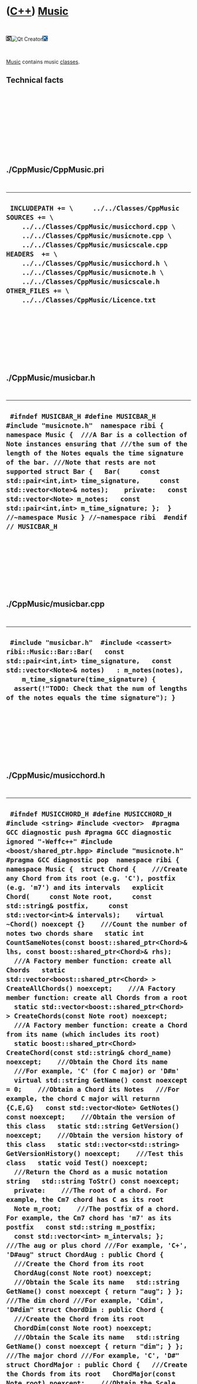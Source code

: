 
 

 

 

 

 

([C++](Cpp.md)) [Music](CppMusic.md)
======================================

 

![STL](PicStl.png)![Qt
Creator](PicQtCreator.png)![Lubuntu](PicLubuntu.png)

 

[Music](CppMusic.md) contains music [classes](CppClass.md).

Technical facts
---------------

 

 

 

 

 

 

./CppMusic/CppMusic.pri
-----------------------

 

  --------------------------------------------------------------------------------------------------------------------------------------------------------------------------------------------------------------------------------------------------------------------------------------------------------------------------------------------------------------------------------------------------
  ` INCLUDEPATH += \     ../../Classes/CppMusic  SOURCES += \     ../../Classes/CppMusic/musicchord.cpp \     ../../Classes/CppMusic/musicnote.cpp \     ../../Classes/CppMusic/musicscale.cpp  HEADERS  += \     ../../Classes/CppMusic/musicchord.h \     ../../Classes/CppMusic/musicnote.h \     ../../Classes/CppMusic/musicscale.h  OTHER_FILES += \     ../../Classes/CppMusic/Licence.txt`
  --------------------------------------------------------------------------------------------------------------------------------------------------------------------------------------------------------------------------------------------------------------------------------------------------------------------------------------------------------------------------------------------------

 

 

 

 

 

./CppMusic/musicbar.h
---------------------

 

  ------------------------------------------------------------------------------------------------------------------------------------------------------------------------------------------------------------------------------------------------------------------------------------------------------------------------------------------------------------------------------------------------------------------------------------------------------------------------------------------------------------------------------------------------------
  ` #ifndef MUSICBAR_H #define MUSICBAR_H  #include "musicnote.h"  namespace ribi { namespace Music {  ///A Bar is a collection of Note instances ensuring that ///the sum of the length of the Notes equals the time signature of the bar. ///Note that rests are not supported struct Bar {   Bar(     const std::pair<int,int> time_signature,     const std::vector<Note>& notes);    private:   const std::vector<Note> m_notes;   const std::pair<int,int> m_time_signature; };  } //~namespace Music } //~namespace ribi  #endif // MUSICBAR_H`
  ------------------------------------------------------------------------------------------------------------------------------------------------------------------------------------------------------------------------------------------------------------------------------------------------------------------------------------------------------------------------------------------------------------------------------------------------------------------------------------------------------------------------------------------------------

 

 

 

 

 

./CppMusic/musicbar.cpp
-----------------------

 

  ----------------------------------------------------------------------------------------------------------------------------------------------------------------------------------------------------------------------------------------------------------------------------------------------------------
  ` #include "musicbar.h"  #include <cassert>   ribi::Music::Bar::Bar(   const std::pair<int,int> time_signature,   const std::vector<Note>& notes)   : m_notes(notes),     m_time_signature(time_signature) {   assert(!"TODO: Check that the num of lengths of the notes equals the time signature"); }`
  ----------------------------------------------------------------------------------------------------------------------------------------------------------------------------------------------------------------------------------------------------------------------------------------------------------

 

 

 

 

 

./CppMusic/musicchord.h
-----------------------

 

  ----------------------------------------------------------------------------------------------------------------------------------------------------------------------------------------------------------------------------------------------------------------------------------------------------------------------------------------------------------------------------------------------------------------------------------------------------------------------------------------------------------------------------------------------------------------------------------------------------------------------------------------------------------------------------------------------------------------------------------------------------------------------------------------------------------------------------------------------------------------------------------------------------------------------------------------------------------------------------------------------------------------------------------------------------------------------------------------------------------------------------------------------------------------------------------------------------------------------------------------------------------------------------------------------------------------------------------------------------------------------------------------------------------------------------------------------------------------------------------------------------------------------------------------------------------------------------------------------------------------------------------------------------------------------------------------------------------------------------------------------------------------------------------------------------------------------------------------------------------------------------------------------------------------------------------------------------------------------------------------------------------------------------------------------------------------------------------------------------------------------------------------------------------------------------------------------------------------------------------------------------------------------------------------------------------------------------------------------------------------------------------------------------------------------------------------------------------------------------------------------------------------------------------------------------------------------------------------------------------------------------------------------------------------------------------------------------------------------------------------------------------------------------------------------------------------------------------------------------------------------------------------------------------------------------------------------------------------------------------------------------------------------------------------------------------------------------------------------------------------------------------------------------------------------------------------------------------------------------------------------------------------------------------------------------------------------------------------------------------------------------------------------------------------------------------------------------------------------------------------------------------------------------------------------------------------------------------------------------------------------------------------------------------------------------------------------------------------------------------------------------------------------------------------------------------------------------------------------------------------------------------------------------------------------------------------------------------------------------------------------------------------------------------------------------------------------------------------------------------------------------------------------------------------------------------------------------------
  ` #ifndef MUSICCHORD_H #define MUSICCHORD_H  #include <string> #include <vector>  #pragma GCC diagnostic push #pragma GCC diagnostic ignored "-Weffc++" #include <boost/shared_ptr.hpp> #include "musicnote.h" #pragma GCC diagnostic pop  namespace ribi {  namespace Music {  struct Chord {    ///Create any Chord from its root (e.g. 'C'), postfix (e.g. 'm7') and its intervals   explicit Chord(     const Note root,     const std::string& postfix,     const std::vector<int>& intervals);    virtual ~Chord() noexcept {}    ///Count the number of notes two chords share   static int CountSameNotes(const boost::shared_ptr<Chord>& lhs, const boost::shared_ptr<Chord>& rhs);    ///A Factory member function: create all Chords   static std::vector<boost::shared_ptr<Chord> > CreateAllChords() noexcept;    ///A Factory member function: create all Chords from a root   static std::vector<boost::shared_ptr<Chord> > CreateChords(const Note root) noexcept;    ///A Factory member function: create a Chord from its name (which includes its root)   static boost::shared_ptr<Chord> CreateChord(const std::string& chord_name) noexcept;    ///Obtain the Chord its name   ///For example, 'C' (for C major) or 'D#m'   virtual std::string GetName() const noexcept = 0;    ///Obtain a Chord its Notes   ///For example, the chord C major will returnn {C,E,G}   const std::vector<Note> GetNotes() const noexcept;    ///Obtain the version of this class   static std::string GetVersion() noexcept;    ///Obtain the version history of this class   static std::vector<std::string> GetVersionHistory() noexcept;    ///Test this class   static void Test() noexcept;    ///Return the Chord as a music notation string   std::string ToStr() const noexcept;    private:    ///The root of a chord. For example, the Cm7 chord has C as its root   Note m_root;    ///The postfix of a chord. For example, the Cm7 chord has 'm7' as its postfix   const std::string m_postfix;    const std::vector<int> m_intervals; };  ///The aug or plus chord ///For example, 'C+', 'D#aug" struct ChordAug : public Chord {   ///Create the Chord from its root   ChordAug(const Note root) noexcept;    ///Obtain the Scale its name   std::string GetName() const noexcept { return "aug"; } };  ///The dim chord ///For example, 'Cdim', 'D#dim" struct ChordDim : public Chord {   ///Create the Chord from its root   ChordDim(const Note root) noexcept;    ///Obtain the Scale its name   std::string GetName() const noexcept { return "dim"; } };  ///The major chord ///For example, 'C', 'D#" struct ChordMajor : public Chord {   ///Create the Chords from its root   ChordMajor(const Note root) noexcept;    ///Obtain the Scale its name   std::string GetName() const noexcept { return "major"; } };  ///The minor chord ///For example, 'Cm', 'D#m" struct ChordMinor : public Chord {   ///Create the Chord from its root   ChordMinor(const Note root) noexcept;    ///Obtain the Scale its name   std::string GetName() const noexcept { return "minor"; } };  ///The 6 chord ///For example, 'C6', 'D#6" struct Chord6 : public Chord {   ///Create the Chord from its root   Chord6(const Note root) noexcept;    ///Obtain the Scale its name   std::string GetName() const noexcept { return "6"; } };  ///The minor 6 chord ///For example, 'Cm6', 'D#m6" struct ChordMinor6 : public Chord {   ///Create the Chord from its root   ChordMinor6(const Note root) noexcept;    ///Obtain the Scale its name   std::string GetName() const noexcept { return "m6"; } };  ///The 7 chord ///For example, 'C7', 'D#7" struct Chord7 : public Chord {   ///Create the Chord from its root   Chord7(const Note root) noexcept;    ///Obtain the Scale its name   std::string GetName() const noexcept { return "7"; } };  ///The minor 7 chord ///For example, 'C7', 'D#7" struct ChordMinor7 : public Chord {   ///Create the Chord from its root   ChordMinor7(const Note root) noexcept;    ///Obtain the Scale its name   std::string GetName() const noexcept { return "m7"; } };  } //~namespace Music  } //~namespace ribi  #endif // MUSICCHORD_H`
  ----------------------------------------------------------------------------------------------------------------------------------------------------------------------------------------------------------------------------------------------------------------------------------------------------------------------------------------------------------------------------------------------------------------------------------------------------------------------------------------------------------------------------------------------------------------------------------------------------------------------------------------------------------------------------------------------------------------------------------------------------------------------------------------------------------------------------------------------------------------------------------------------------------------------------------------------------------------------------------------------------------------------------------------------------------------------------------------------------------------------------------------------------------------------------------------------------------------------------------------------------------------------------------------------------------------------------------------------------------------------------------------------------------------------------------------------------------------------------------------------------------------------------------------------------------------------------------------------------------------------------------------------------------------------------------------------------------------------------------------------------------------------------------------------------------------------------------------------------------------------------------------------------------------------------------------------------------------------------------------------------------------------------------------------------------------------------------------------------------------------------------------------------------------------------------------------------------------------------------------------------------------------------------------------------------------------------------------------------------------------------------------------------------------------------------------------------------------------------------------------------------------------------------------------------------------------------------------------------------------------------------------------------------------------------------------------------------------------------------------------------------------------------------------------------------------------------------------------------------------------------------------------------------------------------------------------------------------------------------------------------------------------------------------------------------------------------------------------------------------------------------------------------------------------------------------------------------------------------------------------------------------------------------------------------------------------------------------------------------------------------------------------------------------------------------------------------------------------------------------------------------------------------------------------------------------------------------------------------------------------------------------------------------------------------------------------------------------------------------------------------------------------------------------------------------------------------------------------------------------------------------------------------------------------------------------------------------------------------------------------------------------------------------------------------------------------------------------------------------------------------------------------------------------------------------------------------------

 

 

 

 

 

./CppMusic/musicchord.cpp
-------------------------

 

  -----------------------------------------------------------------------------------------------------------------------------------------------------------------------------------------------------------------------------------------------------------------------------------------------------------------------------------------------------------------------------------------------------------------------------------------------------------------------------------------------------------------------------------------------------------------------------------------------------------------------------------------------------------------------------------------------------------------------------------------------------------------------------------------------------------------------------------------------------------------------------------------------------------------------------------------------------------------------------------------------------------------------------------------------------------------------------------------------------------------------------------------------------------------------------------------------------------------------------------------------------------------------------------------------------------------------------------------------------------------------------------------------------------------------------------------------------------------------------------------------------------------------------------------------------------------------------------------------------------------------------------------------------------------------------------------------------------------------------------------------------------------------------------------------------------------------------------------------------------------------------------------------------------------------------------------------------------------------------------------------------------------------------------------------------------------------------------------------------------------------------------------------------------------------------------------------------------------------------------------------------------------------------------------------------------------------------------------------------------------------------------------------------------------------------------------------------------------------------------------------------------------------------------------------------------------------------------------------------------------------------------------------------------------------------------------------------------------------------------------------------------------------------------------------------------------------------------------------------------------------------------------------------------------------------------------------------------------------------------------------------------------------------------------------------------------------------------------------------------------------------------------------------------------------------------------------------------------------------------------------------------------------------------------------------------------------------------------------------------------------------------------------------------------------------------------------------------------------------------------------------------------------------------------------------------------------------------------------------------------------------------------------------------------------------------------------------------------------------------------------------------------------------------------------------------------------------------------------------------------------------------------------------------------------------------------------------------------------------------------------------------------------------------------------------------------------------------------------------------------------------------------------------------------------------------------------------------------------------------------------------------------------------------------------------------------------------------------------------------------------------------------------------------------------------------------------------------------------------------------------------------------------------------------------------------------------------------------------------------------------------------------------------------------------------------------------------------------------------------------------------------------------------------------------------------------
  ` #pragma GCC diagnostic push #pragma GCC diagnostic ignored "-Weffc++" #include "musicchord.h" #include <set> #include <boost/make_shared.hpp> #pragma GCC diagnostic pop  ribi::Music::Chord::Chord(   const Note root,   const std::string& postfix,   const std::vector<int>& intervals)   : m_root(root), m_postfix(postfix), m_intervals(intervals) {   #ifndef NDEBUG   Test();   #endif  }  int ribi::Music::Chord::CountSameNotes(const boost::shared_ptr<Chord>& lhs, const boost::shared_ptr<Chord>& rhs) {   assert(lhs);   assert(rhs);   //The indices of the notes   std::set<int> x;   {     const std::vector<Music::Note> tmp = lhs->GetNotes();     std::transform(tmp.begin(),tmp.end(),std::inserter(x,x.begin()),       [](const Music::Note& note) { return note.ToInt(); } );   }   std::set<int> y;   {     const std::vector<Music::Note> tmp = rhs->GetNotes();     std::transform(tmp.begin(),tmp.end(),std::inserter(y,y.begin()),       [](const Music::Note& note) { return note.ToInt(); } );   }   std::set<int> z;   std::set_intersection(x.begin(),x.end(),y.begin(),y.end(),std::inserter(z,z.begin()));   return static_cast<int>(z.size()); }   std::vector<boost::shared_ptr<ribi::Music::Chord> > ribi::Music::Chord::CreateAllChords() noexcept {   std::vector<boost::shared_ptr<Chord> > v;   std::vector<Note> notes = Note::GetAllNotes();   std::for_each(notes.begin(),notes.end(),     [&v](const Note& note)     {       const std::vector<boost::shared_ptr<Chord> > w = CreateChords(note);       v.insert(v.end(),w.begin(),w.end());     }   );   return v; }  std::vector<boost::shared_ptr<ribi::Music::Chord> > ribi::Music::Chord::CreateChords(const Note root) noexcept {    return   {     boost::make_shared<ChordAug   >(root),     boost::make_shared<ChordDim   >(root),     boost::make_shared<ChordMajor >(root),     boost::make_shared<ChordMinor >(root),     boost::make_shared<Chord6     >(root),     boost::make_shared<ChordMinor6>(root),     boost::make_shared<Chord7     >(root),     boost::make_shared<ChordMinor7>(root)   }; }  boost::shared_ptr<ribi::Music::Chord> ribi::Music::Chord::CreateChord(const std::string& chord_name) noexcept {   std::vector<boost::shared_ptr<Chord> > v = CreateAllChords();   const auto i = std::find_if(v.begin(),v.end(),     [chord_name](const boost::shared_ptr<Chord>& chord)     {       return chord->ToStr() == chord_name;     }   );   assert(i != v.end());   return *i;    /*   assert(!chord_name.empty());   //Get the root   Note root = Note(chord_name.substr(0,1);   try   {     //Even if the chord_name was 'C' (so a substring of length 2 is not possible),     //also this exception is caught     Note perhaps_root = Note(chord_name.substr(0,2);     root = perhaps_root;   }   catch (std::exception&)   {     //No worries   }   //Read the chord type   const std::string chord_type     = chord_name.substr(       root.ToStr().size(),       chord_name.size() - root.ToStr().size());   if (chord_type.empty()) return boost::shared_ptr<Chord>(new ChordMajor(root));   */ }  const std::vector<ribi::Music::Note> ribi::Music::Chord::GetNotes() const noexcept {   std::vector<Note> notes;   Note cur = m_root;   notes.push_back(cur);   std::for_each(m_intervals.begin(),m_intervals.end(),     [&cur,&notes](const int interval)     {       cur = Note( (cur.ToInt() + interval) % 12);       notes.push_back(cur);     }   );   return notes; }  std::string ribi::Music::Chord::GetVersion() noexcept {   return "1.0"; }  std::vector<std::string> ribi::Music::Chord::GetVersionHistory() noexcept {   return {     "2012-08-10: version 1.0: initial version"   }; }  void ribi::Music::Chord::Test() noexcept {   {     static bool is_tested{false};     if (is_tested) return;     is_tested = true;   } }  std::string ribi::Music::Chord::ToStr() const noexcept {   return m_root.ToStr() + m_postfix; }  ribi::Music::ChordAug::ChordAug(const Note root) noexcept   : Chord(root,"+",{4,4}) {  }  ribi::Music::ChordDim::ChordDim(const Note root) noexcept   : Chord(Note(root.ToInt() + 3),"dim",{3,3}) {  }  ribi::Music::ChordMajor::ChordMajor(const Note root) noexcept   : Chord(root,"",{4,3}) {  }  ribi::Music::ChordMinor::ChordMinor(const Note root) noexcept   : Chord(root,"m",{3,4}) {  }  ribi::Music::Chord6::Chord6(const Note root) noexcept   : Chord(root,"6",{4,3,2}) {  }  ribi::Music::ChordMinor6::ChordMinor6(const Note root) noexcept   : Chord(root,"m6",{3,4,2}) {  }  ribi::Music::Chord7::Chord7(const Note root) noexcept   : Chord(Note(root.ToInt() + 4),"7",{3,3}) {  }  ribi::Music::ChordMinor7::ChordMinor7(const Note root) noexcept   : Chord(Note(root.ToInt() + 3),"m7",{4,3}) {  }`
  -----------------------------------------------------------------------------------------------------------------------------------------------------------------------------------------------------------------------------------------------------------------------------------------------------------------------------------------------------------------------------------------------------------------------------------------------------------------------------------------------------------------------------------------------------------------------------------------------------------------------------------------------------------------------------------------------------------------------------------------------------------------------------------------------------------------------------------------------------------------------------------------------------------------------------------------------------------------------------------------------------------------------------------------------------------------------------------------------------------------------------------------------------------------------------------------------------------------------------------------------------------------------------------------------------------------------------------------------------------------------------------------------------------------------------------------------------------------------------------------------------------------------------------------------------------------------------------------------------------------------------------------------------------------------------------------------------------------------------------------------------------------------------------------------------------------------------------------------------------------------------------------------------------------------------------------------------------------------------------------------------------------------------------------------------------------------------------------------------------------------------------------------------------------------------------------------------------------------------------------------------------------------------------------------------------------------------------------------------------------------------------------------------------------------------------------------------------------------------------------------------------------------------------------------------------------------------------------------------------------------------------------------------------------------------------------------------------------------------------------------------------------------------------------------------------------------------------------------------------------------------------------------------------------------------------------------------------------------------------------------------------------------------------------------------------------------------------------------------------------------------------------------------------------------------------------------------------------------------------------------------------------------------------------------------------------------------------------------------------------------------------------------------------------------------------------------------------------------------------------------------------------------------------------------------------------------------------------------------------------------------------------------------------------------------------------------------------------------------------------------------------------------------------------------------------------------------------------------------------------------------------------------------------------------------------------------------------------------------------------------------------------------------------------------------------------------------------------------------------------------------------------------------------------------------------------------------------------------------------------------------------------------------------------------------------------------------------------------------------------------------------------------------------------------------------------------------------------------------------------------------------------------------------------------------------------------------------------------------------------------------------------------------------------------------------------------------------------------------------------------------------------------------------------------------------------

 

 

 

 

 

./CppMusic/musicfwd.h
---------------------

 

  ---------------------------------------------------------------------------------------------------------------------------------------------------
  ` #ifndef MUSICFWD_H #define MUSICFWD_H  namespace Music {  struct Chord; struct Note; struct Scale;  } //~namespace Music  #endif // MUSICFWD_H`
  ---------------------------------------------------------------------------------------------------------------------------------------------------

 

 

 

 

 

./CppMusic/musicnote.h
----------------------

 

  ----------------------------------------------------------------------------------------------------------------------------------------------------------------------------------------------------------------------------------------------------------------------------------------------------------------------------------------------------------------------------------------------------------------------------------------------------------------------------------------------------------------------------------------------------------------------------------------------------------------------------------------------------------------------------------------------------------------------------------------------------------------------------------------------------------------------------------------------------------------------------------------------------------------------------------------------------------------------------------------------------------------------------------------------------------------------------------------------------------------------------------------------------------------------------------------------------------------------------------------------------------------------------------------------------------------------------------------------------------------------------------------------------------------------------------------------------------------------------------------------------------------------------------------------------------------------------------------------------------------------------------------------------------------------------------------------------------------------------------------------------------------------------------------------------------------------------------------------------
  ` #ifndef MUSICNOTE_H #define MUSICNOTE_H  #include <string> #include <vector>  namespace ribi {  namespace Music {  ///Note class, e.g. 'C with length 1/1' struct Note {   enum class Letter { A,B,C,D,E,F,G };   enum class Accidental { none, flat, sharp };    ///Create a Note from an integer, always uses the sharp for an accidental   ///Examples: 0 = C, 1 = C#, 2 = D, 3 = D#   ///Throws an exception when i is out of range   explicit Note(const int i, const std::pair<int,int>& length = {0,1} );    ///Create a Note from a std::string.   ///Throws an exception when string is invalid   explicit Note(const std::string& s, const std::pair<int,int>& length = {0,1} );    ///Create a Note from a Letter and Accidental, will always succeed   explicit Note(     const Letter letter = Letter::C,     const Accidental accidental = Accidental::none,     const std::pair<int,int>& length = {0,1}   ) noexcept;    ///A Factory member function to create all notes   static const std::vector<Note> GetAllNotes() noexcept;    ///Obtain the version of this class   static std::string GetVersion() noexcept;    ///Obtain the version history of this class   static std::vector<std::string> GetVersionHistory() noexcept;    #ifndef NDEBUG   ///Test this class   static void Test() noexcept;   #endif    ///Convert a note to an integer   ///Examples: C = 0, C# = 1, Db = 1, D = 2   int ToInt() const noexcept;    ///Convert a note to a string   std::string ToStr() const noexcept;     private:   Accidental m_accidental;    ///An x/yth note, e.g 1/4th   std::pair<int,int> m_length;     Letter m_letter; };  bool operator==(const Note& lhs, const Note& rhs) noexcept; bool operator<(const Note& lhs, const Note& rhs) noexcept;  } //~namespace Music  } //~namespace ribi  #endif // MUSICNOTE_H`
  ----------------------------------------------------------------------------------------------------------------------------------------------------------------------------------------------------------------------------------------------------------------------------------------------------------------------------------------------------------------------------------------------------------------------------------------------------------------------------------------------------------------------------------------------------------------------------------------------------------------------------------------------------------------------------------------------------------------------------------------------------------------------------------------------------------------------------------------------------------------------------------------------------------------------------------------------------------------------------------------------------------------------------------------------------------------------------------------------------------------------------------------------------------------------------------------------------------------------------------------------------------------------------------------------------------------------------------------------------------------------------------------------------------------------------------------------------------------------------------------------------------------------------------------------------------------------------------------------------------------------------------------------------------------------------------------------------------------------------------------------------------------------------------------------------------------------------------------------------

 

 

 

 

 

./CppMusic/musicnote.cpp
------------------------

 

  ---------------------------------------------------------------------------------------------------------------------------------------------------------------------------------------------------------------------------------------------------------------------------------------------------------------------------------------------------------------------------------------------------------------------------------------------------------------------------------------------------------------------------------------------------------------------------------------------------------------------------------------------------------------------------------------------------------------------------------------------------------------------------------------------------------------------------------------------------------------------------------------------------------------------------------------------------------------------------------------------------------------------------------------------------------------------------------------------------------------------------------------------------------------------------------------------------------------------------------------------------------------------------------------------------------------------------------------------------------------------------------------------------------------------------------------------------------------------------------------------------------------------------------------------------------------------------------------------------------------------------------------------------------------------------------------------------------------------------------------------------------------------------------------------------------------------------------------------------------------------------------------------------------------------------------------------------------------------------------------------------------------------------------------------------------------------------------------------------------------------------------------------------------------------------------------------------------------------------------------------------------------------------------------------------------------------------------------------------------------------------------------------------------------------------------------------------------------------------------------------------------------------------------------------------------------------------------------------------------------------------------------------------------------------------------------------------------------------------------------------------------------------------------------------------------------------------------------------------------------------------------------------------------------------------------------------------------------------------------------------------------------------------------------------------------------------------------------------------------------------------------------------------------------------------------------------------------------------------------------------------------------------------------------------------------------------------------------------------------------------------------------------------------------------------------------------------------------------------------------------------------------------------------------------------------------------------------------------------------------------------------------------------------------------------------------------------------------------------------------------------------------------------------------------------------------------------------------------------------------------------------------------------------------------------------------------------------------------------------------------------------------------------------------------------------------------------------------------------------------------------------------------------------------------------------------------------------------------------------------------------------------------------------------------------------------------------------------------------------------------------------------------------------------------------------------------------------------------------------------------------------------------------------------------------------------------------------------------------------------------------------------------------------------------------------------------------------------------------------------------------------------------------------------------------------------------------------------------------------------------------------------------------------------------------------------------------------------------------------------------------------------------------------------------------------------------------------------------------------------------------------------------------
  `   #include "musicnote.h"  #include <cassert> #include <stdexcept> #include <vector>  #include "trace.h"  ribi::Music::Note::Note(const int i, const std::pair<int,int>& length)   : m_accidental(ribi::Music::Note::Accidental::none),     m_length(length),     m_letter(ribi::Music::Note::Letter::C) {   #ifndef NDEBUG   Test();   #endif    switch (i % 12)   {     case  0: m_letter = Letter::C; m_accidental = Accidental::none ; break;     case  1: m_letter = Letter::C; m_accidental = Accidental::sharp; break;     case  2: m_letter = Letter::D; m_accidental = Accidental::none ; break;     case  3: m_letter = Letter::D; m_accidental = Accidental::sharp; break;     case  4: m_letter = Letter::E; m_accidental = Accidental::none ; break;     case  5: m_letter = Letter::F; m_accidental = Accidental::none ; break;     case  6: m_letter = Letter::F; m_accidental = Accidental::sharp; break;     case  7: m_letter = Letter::G; m_accidental = Accidental::none ; break;     case  8: m_letter = Letter::G; m_accidental = Accidental::sharp; break;     case  9: m_letter = Letter::A; m_accidental = Accidental::none ; break;     case 10: m_letter = Letter::A; m_accidental = Accidental::sharp; break;     case 11: m_letter = Letter::B; m_accidental = Accidental::none ; break;     default:       TRACE(i);       assert(!"Should not get here");       throw std::logic_error("Invalid value for note; must be in range [0,12>");   } }  ribi::Music::Note::Note(const std::string& s, const std::pair<int,int>& length)   : m_accidental(ribi::Music::Note::Accidental::none),     m_length(length),     m_letter(ribi::Music::Note::Letter::C) {   #ifndef NDEBUG   Test();   #endif   if (s.empty()) throw std::logic_error("A music note must not be empty");   if (s[0] < 'A' || s[0] > 'G') throw std::logic_error("A music note must start with a capital letter from A to and including G");   if (s.size() > 2) throw std::logic_error("A music note cannot consist of more than two character");   if (s.size() == 2 && (s[1] != '#' && s[1] != 'b'))   {     TRACE(s);     throw std::logic_error("A music note's second character must be either absent, '#' or 'b'");   }   switch (s[0])   {     case 'C': m_letter = Letter::C; break;     case 'D': m_letter = Letter::D; break;     case 'E': m_letter = Letter::E; break;     case 'F': m_letter = Letter::F; break;     case 'G': m_letter = Letter::G; break;     case 'A': m_letter = Letter::A; break;     case 'B': m_letter = Letter::B; break;   }   if (s.size() == 2)   {     switch (s[1])     {       case '#': m_accidental = Accidental::sharp; break;       case 'b': m_accidental = Accidental::flat; break;     }   }   else   {     m_accidental = Accidental::none;   } }  ribi::Music::Note::Note(   const Letter letter,   const Accidental accidental,   const std::pair<int,int>& length) noexcept   : m_accidental(accidental),     m_length(length),     m_letter(letter)  {   #ifndef NDEBUG   Test();   #endif  }  const std::vector<ribi::Music::Note> ribi::Music::Note::GetAllNotes() noexcept {   std::vector<Note> v;   for (int i=0; i!=12; ++i)   {     v.push_back(Note(i));   }   return v; }  std::string ribi::Music::Note::GetVersion() noexcept {   return "1.0"; }  std::vector<std::string> ribi::Music::Note::GetVersionHistory() noexcept {   return {     "2012-08-10: version 1.0: initial version"   }; }  #ifndef NDEBUG void ribi::Music::Note::Test() noexcept {   //Test exactly once   {     static bool is_tested{false};     if (is_tested) return;     is_tested = true;   }   //Test ToInt   {     assert(Note(Letter::C).ToInt() == 0);     assert(Note(0).ToInt() == 0);     assert(Note(0).ToStr() == "C");   } } #endif  int ribi::Music::Note::ToInt() const noexcept {   int x = 0;   switch (m_letter)   {     case Letter::C: x =  0; break;     case Letter::D: x =  2; break;     case Letter::E: x =  4; break;     case Letter::F: x =  5; break;     case Letter::G: x =  7; break;     case Letter::A: x =  9; break;     case Letter::B: x = 11; break;   }   switch (m_accidental)   {     case Accidental::none : break;     case Accidental::sharp: ++x; break;     case Accidental::flat : --x; break;   }   x += 12;   x %= 12;   assert(x >= 0); assert(x < 12);   return x; }  std::string ribi::Music::Note::ToStr() const noexcept {   std::string s;   switch (m_letter)   {     case Letter::C: s = "C"; break;     case Letter::D: s = "D"; break;     case Letter::E: s = "E"; break;     case Letter::F: s = "F"; break;     case Letter::G: s = "G"; break;     case Letter::A: s = "A"; break;     case Letter::B: s = "B"; break;   }   switch (m_accidental)   {     case Accidental::none : break;     case Accidental::sharp: s+="#"; break;     case Accidental::flat : s+="b"; break;   }   return s; }  bool ribi::Music::operator==(const Note& lhs, const Note& rhs) noexcept {   return lhs.ToInt() == rhs.ToInt(); }  bool ribi::Music::operator<(const Note& lhs, const Note& rhs) noexcept {   return lhs.ToInt() < rhs.ToInt(); }`
  ---------------------------------------------------------------------------------------------------------------------------------------------------------------------------------------------------------------------------------------------------------------------------------------------------------------------------------------------------------------------------------------------------------------------------------------------------------------------------------------------------------------------------------------------------------------------------------------------------------------------------------------------------------------------------------------------------------------------------------------------------------------------------------------------------------------------------------------------------------------------------------------------------------------------------------------------------------------------------------------------------------------------------------------------------------------------------------------------------------------------------------------------------------------------------------------------------------------------------------------------------------------------------------------------------------------------------------------------------------------------------------------------------------------------------------------------------------------------------------------------------------------------------------------------------------------------------------------------------------------------------------------------------------------------------------------------------------------------------------------------------------------------------------------------------------------------------------------------------------------------------------------------------------------------------------------------------------------------------------------------------------------------------------------------------------------------------------------------------------------------------------------------------------------------------------------------------------------------------------------------------------------------------------------------------------------------------------------------------------------------------------------------------------------------------------------------------------------------------------------------------------------------------------------------------------------------------------------------------------------------------------------------------------------------------------------------------------------------------------------------------------------------------------------------------------------------------------------------------------------------------------------------------------------------------------------------------------------------------------------------------------------------------------------------------------------------------------------------------------------------------------------------------------------------------------------------------------------------------------------------------------------------------------------------------------------------------------------------------------------------------------------------------------------------------------------------------------------------------------------------------------------------------------------------------------------------------------------------------------------------------------------------------------------------------------------------------------------------------------------------------------------------------------------------------------------------------------------------------------------------------------------------------------------------------------------------------------------------------------------------------------------------------------------------------------------------------------------------------------------------------------------------------------------------------------------------------------------------------------------------------------------------------------------------------------------------------------------------------------------------------------------------------------------------------------------------------------------------------------------------------------------------------------------------------------------------------------------------------------------------------------------------------------------------------------------------------------------------------------------------------------------------------------------------------------------------------------------------------------------------------------------------------------------------------------------------------------------------------------------------------------------------------------------------------------------------------------------------------------------------------------------------------

 

 

 

 

 

./CppMusic/musicscale.h
-----------------------

 

  -------------------------------------------------------------------------------------------------------------------------------------------------------------------------------------------------------------------------------------------------------------------------------------------------------------------------------------------------------------------------------------------------------------------------------------------------------------------------------------------------------------------------------------------------------------------------------------------------------------------------------------------------------------------------------------------------------------------------------------------------------------------------------------------------------------------------------------------------------------------------------------------------------------------------------------------------------------------------------------------------------------------------------------------------------------------------------------------------------------------------------------------------------------------------------------------------------------------------------------------------------------------------------------------------------------------------------------------------------------------------------------------------------------------------------------------------------------------------------------------------------------------------------------------------------------------------------------------------------------------------------------------------------------------------------------------------------------------------------------------------------------------------------------------------------------------------------------------------------------------------------------------------------------------------------------------------------------------------------------------------------------------------------------------------------------------------------------------------------------------------------------------------------------------------------------------------------------------------------------------------------------------------------------------------------------------------------------------------------------------------------------------------------------------------------------------------------------------------------------------------------------------------------------------------------------------------------------------------------------------------------------------------------------------------------------------------------------------------------------------------------------------------------------------------------------------------------------------------------------------------------------------------------------------------------------------------------------------------------------------------------------------------------------------------------------------------------------------------------------------------------------------------------------------------------------------------------------------------------------------------------------------------------------------------------------------------------------------------------------------------------------------------------------------------------------------------------------------------------------------------------------------------------------------------------------------------------------------------------------------------------------------------------------------------------------------------------------------------------------------------------------------------------------------------------------------------------------------------------------------------------------------------------------------------------------------------------------------------------------------------------------------------------------------------------------------------------------------------------------------------------------------------------------------------------------------------------------------------------------------
  ` #ifndef MUSICSCALE_H #define MUSICSCALE_H  #include <vector> #pragma GCC diagnostic push #pragma GCC diagnostic ignored "-Weffc++" #include <boost/shared_ptr.hpp> #include "musicnote.h" #pragma GCC diagnostic pop  namespace ribi {  namespace Music {  struct Chord;  struct Scale {   ///Create a Scale from its root and its intervals   explicit Scale(const Note root, const std::vector<int>& intervals);    virtual ~Scale() noexcept {}    ///A Factory member function: create all Scales from a root   static std::vector<boost::shared_ptr<Scale> > CreateScales(const Note root) noexcept;    ///A Factory member function: create a Scale from its name and root   static boost::shared_ptr<Scale> CreateScale(     const std::string& scale_name,     const Note root);    ///Does the Chord fit in this Scale?   bool Fits(const boost::shared_ptr<Chord>& chord) const noexcept;    ///Obtain the Scale its name   ///For example, 'Major' or 'Moll-Dur subdominant'   virtual std::string GetName() const noexcept = 0;    ///Obtain a Scale its Notes   ///For example, C major will returnn {A,B,C,D,E,F,G}   const std::vector<Note> GetNotes() const noexcept;    const Note& GetRoot() const noexcept { return m_root; }    ///Obtain the version of this class   static std::string GetVersion() noexcept;    ///Obtain the version history of this class   static std::vector<std::string> GetVersionHistory() noexcept;    ///Test this class   static void Test() noexcept;    private:   const Note m_root;    ///The intervals between two successive notes   ///For example, the C major scale (notes: C-D-E-F-G-A-B)   ///has intervals 2-2-1-2-2-2   ///The sum of the intervals must always be lower than twelve   const std::vector<int> m_intervals; };  ///The blues scale struct ScaleBlues : public Scale {   ///Create the Scale from its root   ScaleBlues(const Note root) noexcept;    ///Obtain the Scale its name   std::string GetName() const  noexcept{ return "blues"; } };  ///The harminic minor scale struct ScaleHarmonicMinor : public Scale {   ///Create the Scale from its root   ScaleHarmonicMinor(const Note root) noexcept;    ///Obtain the Scale its name   std::string GetName() const noexcept { return "harmonic minor"; } };  ///The hexatonic scale struct ScaleHexatonic : public Scale {   ///Create the Scale from its root   ScaleHexatonic(const Note root) noexcept;    ///Obtain the Scale its name   std::string GetName() const noexcept { return "hexatonic"; } };  ///The hypermajor scale struct ScaleHyperMajor : public Scale {   ///Create the Scale from its root   ScaleHyperMajor(const Note root) noexcept;    ///Obtain the Scale its name   std::string GetName() const noexcept { return "hypermajor"; } };  ///The major scale struct ScaleMajor : public Scale {   ///Create the Scale from its root   ScaleMajor(const Note root) noexcept;    ///Obtain the Scale its name   std::string GetName() const noexcept { return "major"; } };  ///The major pentatonic scale struct ScaleMajorPentatonic : public Scale {   ///Create the Scale from its root   ScaleMajorPentatonic(const Note root) noexcept;    ///Obtain the Scale its name   std::string GetName() const noexcept { return "major pentatonic"; } };  ///The minor pentatonic scale struct ScaleMinorPentatonic : public Scale {   ///Create the Scale from its root   ScaleMinorPentatonic(const Note root) noexcept;    ///Obtain the Scale its name   std::string GetName() const noexcept { return "minor pentatonic"; } };  ///The Moll-dur dominant scale struct ScaleMollDurDominant : public Scale {   ///Create the Scale from its root   ScaleMollDurDominant(const Note root) noexcept;    ///Obtain the Scale its name   std::string GetName() const noexcept { return "moll-dur dominant"; } };  ///The Moll-dur subdominant scale struct ScaleMollDurSubdominant : public Scale {   ///Create the Scale from its root   ScaleMollDurSubdominant(const Note root) noexcept;    ///Obtain the Scale its name   std::string GetName() const noexcept { return "moll-dur subdominant"; } };  } //~namespace Music  } //~namespace ribi  #endif // MUSICSCALE_H`
  -------------------------------------------------------------------------------------------------------------------------------------------------------------------------------------------------------------------------------------------------------------------------------------------------------------------------------------------------------------------------------------------------------------------------------------------------------------------------------------------------------------------------------------------------------------------------------------------------------------------------------------------------------------------------------------------------------------------------------------------------------------------------------------------------------------------------------------------------------------------------------------------------------------------------------------------------------------------------------------------------------------------------------------------------------------------------------------------------------------------------------------------------------------------------------------------------------------------------------------------------------------------------------------------------------------------------------------------------------------------------------------------------------------------------------------------------------------------------------------------------------------------------------------------------------------------------------------------------------------------------------------------------------------------------------------------------------------------------------------------------------------------------------------------------------------------------------------------------------------------------------------------------------------------------------------------------------------------------------------------------------------------------------------------------------------------------------------------------------------------------------------------------------------------------------------------------------------------------------------------------------------------------------------------------------------------------------------------------------------------------------------------------------------------------------------------------------------------------------------------------------------------------------------------------------------------------------------------------------------------------------------------------------------------------------------------------------------------------------------------------------------------------------------------------------------------------------------------------------------------------------------------------------------------------------------------------------------------------------------------------------------------------------------------------------------------------------------------------------------------------------------------------------------------------------------------------------------------------------------------------------------------------------------------------------------------------------------------------------------------------------------------------------------------------------------------------------------------------------------------------------------------------------------------------------------------------------------------------------------------------------------------------------------------------------------------------------------------------------------------------------------------------------------------------------------------------------------------------------------------------------------------------------------------------------------------------------------------------------------------------------------------------------------------------------------------------------------------------------------------------------------------------------------------------------------------------------------------------------------------

 

 

 

 

 

./CppMusic/musicscale.cpp
-------------------------

 

  -------------------------------------------------------------------------------------------------------------------------------------------------------------------------------------------------------------------------------------------------------------------------------------------------------------------------------------------------------------------------------------------------------------------------------------------------------------------------------------------------------------------------------------------------------------------------------------------------------------------------------------------------------------------------------------------------------------------------------------------------------------------------------------------------------------------------------------------------------------------------------------------------------------------------------------------------------------------------------------------------------------------------------------------------------------------------------------------------------------------------------------------------------------------------------------------------------------------------------------------------------------------------------------------------------------------------------------------------------------------------------------------------------------------------------------------------------------------------------------------------------------------------------------------------------------------------------------------------------------------------------------------------------------------------------------------------------------------------------------------------------------------------------------------------------------------------------------------------------------------------------------------------------------------------------------------------------------------------------------------------------------------------------------------------------------------------------------------------------------------------------------------------------------------------------------------------------------------------------------------------------------------------------------------------------------------------------------------------------------------------------------------------------------------------------------------------------------------------------------------------------------------------------------------------------------------------------------------------------------------------------------------------------------------------------------------------------------------------------------------------------------------------------------------------------------------------------------------------------------------------------------------------------------------------------------------------------------------------------------------------------------------------------------------------------------------------------------------------------------------------------------------------------------------------------------------------------------------------------------------------------------------------------------------------------------------------------------------------------------------------------------------------------------------------------------------------------------------------------------------------------------------------------------------------------------------------------------------------------------------------------------------------------------------------------------------------------------------------------------------------------------------------------------------------------------------------------------------------------------------------------------------------------------------------------------------------------------------------------------------------------------------------------------------------------------------------------------------------
  ` #pragma GCC diagnostic push #pragma GCC diagnostic ignored "-Weffc++" #include "musicscale.h"  #include <stdexcept> #include "musicchord.h" #include "trace.h"  #pragma GCC diagnostic pop  ribi::Music::Scale::Scale(const Note root, const std::vector<int>& intervals)   : m_root(root),     m_intervals(intervals) {   #ifndef NDEBUG   Test();   #endif  }  boost::shared_ptr<ribi::Music::Scale> ribi::Music::Scale::CreateScale(     const std::string& scale_name,     const Note root) {   const std::vector<boost::shared_ptr<Scale> > v = CreateScales(root);   const auto i = std::find_if(v.begin(),v.end(),     [scale_name](const boost::shared_ptr<Scale>& scale)     {       return scale->GetName() == scale_name;     }   );   if (i == v.end())   {     TRACE(scale_name);     throw std::logic_error("Scale name is not found");   }   return *i; }  std::vector<boost::shared_ptr<ribi::Music::Scale> > ribi::Music::Scale::CreateScales(const Note root) noexcept {   return   {     boost::shared_ptr<Scale>(new ScaleBlues(root)),     boost::shared_ptr<Scale>(new ScaleHarmonicMinor(root)),     boost::shared_ptr<Scale>(new ScaleHexatonic(root)),     boost::shared_ptr<Scale>(new ScaleHyperMajor(root)),     boost::shared_ptr<Scale>(new ScaleMajor(root)),     boost::shared_ptr<Scale>(new ScaleMajorPentatonic(root)),     boost::shared_ptr<Scale>(new ScaleMinorPentatonic(root)),     boost::shared_ptr<Scale>(new ScaleMollDurDominant(root)),     boost::shared_ptr<Scale>(new ScaleMollDurSubdominant(root)),   }; }  bool ribi::Music::Scale::Fits(const boost::shared_ptr<Chord>& chord) const noexcept {   const std::vector<Note> notes_chord = chord->GetNotes();   const std::vector<Note> notes_scale = this->GetNotes();    //Count mismatches   const int n_mismatch     = std::count_if(notes_chord.begin(),notes_chord.end(),     [notes_scale](const Note& note)     {       //If note from chord cannot be found in scale, return true       return std::find(notes_scale.begin(),notes_scale.end(),note) == notes_scale.end();     }   );   return n_mismatch == 0; }   const std::vector<ribi::Music::Note> ribi::Music::Scale::GetNotes() const noexcept {   std::vector<Note> notes;   Note cur = m_root;   notes.push_back(cur);   std::for_each(m_intervals.begin(),m_intervals.end(),     [&cur,&notes](const int interval)     {       cur = Note( (cur.ToInt() + interval) % 12);       notes.push_back(cur);     }   );   return notes; }  std::string ribi::Music::Scale::GetVersion() noexcept {   return "1.1"; }  std::vector<std::string> ribi::Music::Scale::GetVersionHistory() noexcept {   return {     "2012-08-10: version 1.0: initial version with five different scales",     "2012-08-11: version 1.1: added four scales"   }; }  void ribi::Music::Scale::Test() noexcept {   {     static bool is_tested{false};     if (is_tested) return;     is_tested = true;   } }  ribi::Music::ScaleBlues::ScaleBlues(const Note root) noexcept   : Scale(root, {3,2,1,1,3} ) {  }  //C-D-Eb-F-G-Ab-B // 2 1  2 2 1  3 ribi::Music::ScaleHarmonicMinor::ScaleHarmonicMinor(const Note root) noexcept   : Scale(root, {2,1,2,2,1,3} ) {  }  ribi::Music::ScaleHexatonic::ScaleHexatonic(const Note root) noexcept   : Scale(root, {2,2,2,2,2} ) {  }  ribi::Music::ScaleHyperMajor::ScaleHyperMajor(const Note root) noexcept   : Scale(root, {1,3,1,3,1} ) {  }   ribi::Music::ScaleMajor::ScaleMajor(const Note root) noexcept   : Scale(root, {2,2,1,2,2,2} ) {  }  //C-D-E-G-A // 2 2 3 2 ribi::Music::ScaleMajorPentatonic::ScaleMajorPentatonic(const Note root) noexcept   : Scale(root, {2,2,3,2} ) {  }  //C-Eb-F-G_Bb // 3  2 2 3 ribi::Music::ScaleMinorPentatonic::ScaleMinorPentatonic(const Note root) noexcept   : Scale(root, {3,2,2,3} ) {  }  ribi::Music::ScaleMollDurDominant::ScaleMollDurDominant(const Note root) noexcept   : Scale(root, {2,2,1,2,1,3} ) {  }  ribi::Music::ScaleMollDurSubdominant::ScaleMollDurSubdominant(const Note root) noexcept   : Scale(root, {2,2,1,2,1,2} ) {  }`
  -------------------------------------------------------------------------------------------------------------------------------------------------------------------------------------------------------------------------------------------------------------------------------------------------------------------------------------------------------------------------------------------------------------------------------------------------------------------------------------------------------------------------------------------------------------------------------------------------------------------------------------------------------------------------------------------------------------------------------------------------------------------------------------------------------------------------------------------------------------------------------------------------------------------------------------------------------------------------------------------------------------------------------------------------------------------------------------------------------------------------------------------------------------------------------------------------------------------------------------------------------------------------------------------------------------------------------------------------------------------------------------------------------------------------------------------------------------------------------------------------------------------------------------------------------------------------------------------------------------------------------------------------------------------------------------------------------------------------------------------------------------------------------------------------------------------------------------------------------------------------------------------------------------------------------------------------------------------------------------------------------------------------------------------------------------------------------------------------------------------------------------------------------------------------------------------------------------------------------------------------------------------------------------------------------------------------------------------------------------------------------------------------------------------------------------------------------------------------------------------------------------------------------------------------------------------------------------------------------------------------------------------------------------------------------------------------------------------------------------------------------------------------------------------------------------------------------------------------------------------------------------------------------------------------------------------------------------------------------------------------------------------------------------------------------------------------------------------------------------------------------------------------------------------------------------------------------------------------------------------------------------------------------------------------------------------------------------------------------------------------------------------------------------------------------------------------------------------------------------------------------------------------------------------------------------------------------------------------------------------------------------------------------------------------------------------------------------------------------------------------------------------------------------------------------------------------------------------------------------------------------------------------------------------------------------------------------------------------------------------------------------------------------------------------------------------------------------------------

 

 

 

 

 

 

This page has been created by the [tool](Tools.md)
[CodeToHtml](ToolCodeToHtml.md)
